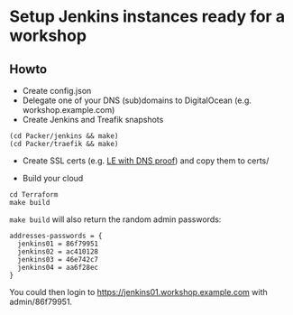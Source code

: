 # Setup Jenkins instances ready for a workshop

## Howto

- Create config.json
- Delegate one of your DNS (sub)domains to DigitalOcean (e.g.
  workshop.example.com)
- Create Jenkins and Treafik snapshots

```
(cd Packer/jenkins && make)
(cd Packer/traefik && make)
```

- Create SSL certs (e.g. [LE with DNS
  proof](https://hub.docker.com/r/gibby/letsencrypt-dns-digitalocean/)) and copy
  them to certs/

- Build your cloud

```
cd Terraform
make build
```

`make build` will also return the random admin passwords:

```
addresses-passwords = {
  jenkins01 = 86f79951
  jenkins02 = ac410128
  jenkins03 = 46e742c7
  jenkins04 = aa6f28ec
}
```

You could then login to https://jenkins01.workshop.example.com with
admin/86f79951.
